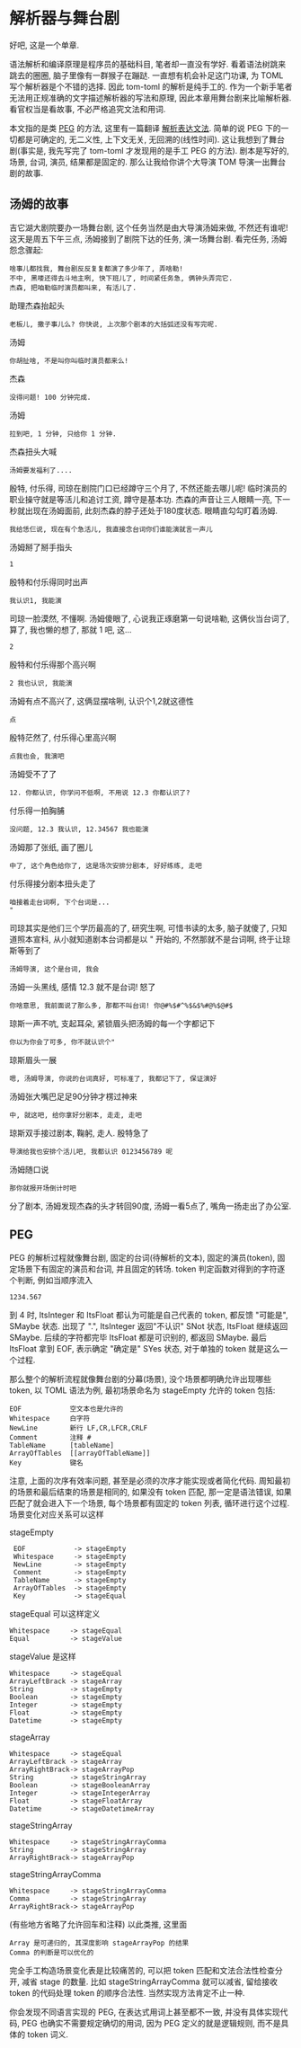 解析器与舞台剧
==============

好吧, 这是一个单章.

语法解析和编译原理是程序员的基础科目, 笔者却一直没有学好. 看着语法树跳来跳去的圈圈, 脑子里像有一群猴子在蹦跶. 一直想有机会补足这门功课, 为 TOML 写个解析器是个不错的选择. 因此 tom-toml 的解析是纯手工的. 作为一个新手笔者无法用正规准确的文字描述解析器的写法和原理, 因此本章用舞台剧来比喻解析器. 看官权当是看故事, 不必严格追究文法和用词.

本文指的是类 [PEG][1] 的方法, 这里有一篇翻译 [解析表达文法][2]. 简单的说 PEG 下的一切都是可确定的, 无二义性, 上下文无关, 无回溯的(线性时间). 这让我想到了舞台剧(事实是, 我先写完了 tom-toml 才发现用的是手工 PEG 的方法). 剧本是写好的, 场景, 台词, 演员, 结果都是固定的. 那么让我给你讲个大导演 TOM 导演一出舞台剧的故事.

## 汤姆的故事

吉它湖大剧院要办一场舞台剧, 这个任务当然是由大导演汤姆来做, 不然还有谁呢!
这天是周五下午三点, 汤姆接到了剧院下达的任务, 演一场舞台剧. 看完任务, 汤姆怨念骤起:

    啥事儿都找我, 舞台剧反反复复都演了多少年了, 弄啥勒!
    不中, 黑喽还得去斗地主咧, 快下班儿了, 时间紧任务急, 俩钟头弄完它.
    杰森, 把咱勒临时演员都叫来, 有活儿了.

助理杰森抬起头

    老板儿, 撒子事儿么? 你快说, 上次那个剧本的大括弧还没有写完呢.

汤姆

    你胡扯啥, 不是叫你叫临时演员都来么!

杰森

    没得问题! 100 分钟完成.

 汤姆

    拉到吧, 1 分钟, 只给你 1 分钟.

杰森扭头大喊

    汤姆要发福利了....

殷特, 付乐得, 司琼在剧院门口已经蹲守三个月了, 不然还能去哪儿呢! 临时演员的职业操守就是等活儿和追讨工资, 蹲守是基本功. 杰森的声音让三人眼睛一亮, 下一秒就出现在汤姆面前, 此刻杰森的脖子还处于180度状态. 眼睛直勾勾盯着汤姆.

    我给恁仨说, 现在有个急活儿, 我直接念台词你们谁能演就言一声儿
    
汤姆掰了掰手指头

    1

殷特和付乐得同时出声

    我认识1, 我能演

司琼一脸漠然, 不懂啊. 汤姆傻眼了, 心说我正琢磨第一句说啥勒, 这俩伙当台词了, 算了, 我也懒的想了, 那就 1 吧, 这...

    2

殷特和付乐得那个高兴啊

    2 我也认识, 我能演

汤姆有点不高兴了, 这俩显摆啥咧, 认识个1,2就这德性

    点
    
殷特茫然了, 付乐得心里高兴啊

    点我也会, 我演吧

汤姆受不了了

    12. 你都认识, 你学问不低啊, 不用说 12.3 你都认识了?
    
付乐得一拍胸脯

    没问题, 12.3 我认识, 12.34567 我也能演

汤姆那了张纸, 画了圈儿

    中了, 这个角色给你了, 这是场次安排分剧本, 好好练练, 走吧
    
付乐得接分剧本扭头走了

    咱接着走台词啊, 下个台词是...
    "

司琼其实是他们三个学历最高的了, 研究生啊, 可惜书读的太多, 脑子就傻了, 只知道照本宣科, 从小就知道剧本台词都是以 " 开始的, 不然那就不是台词啊, 终于让琼斯等到了

    汤姆导演, 这个是台词, 我会

汤姆一头黑线, 感情 12.3 就不是台词! 怒了

    你啥意思, 我前面说了那么多, 那都不叫台词! 你@#%$#^%$&$%#@%$@#$

琼斯一声不吭, 支起耳朵, 紧锁眉头把汤姆的每一个字都记下

    你以为你会了可多, 你不就认识个"

琼斯眉头一展

    嗯, 汤姆导演, 你说的台词真好, 可标准了, 我都记下了, 保证演好

汤姆张大嘴巴足足90分钟才楞过神来

    中, 就这吧, 给你拿好分剧本, 走走, 走吧

琼斯双手接过剧本, 鞠躬, 走人. 殷特急了

    导演给我也安排个活儿吧, 我都认识 0123456789 呢

汤姆随口说

    那你就报开场倒计时吧

分了剧本, 汤姆发现杰森的头才转回90度, 汤姆一看5点了, 嘴角一扬走出了办公室.

## PEG

PEG 的解析过程就像舞台剧, 固定的台词(待解析的文本), 固定的演员(token), 固定场景下有固定的演员和台词, 并且固定的转场. token 判定函数对得到的字符逐个判断, 例如当顺序流入

    1234.567

到 4 时, ItsInteger 和 ItsFloat 都认为可能是自己代表的 token, 都反馈 "可能是", SMaybe 状态. 出现了 ".", ItsInteger 返回"不认识" SNot 状态, ItsFloat 继续返回 SMaybe. 后续的字符都完毕 ItsFloat 都是可识别的, 都返回 SMaybe. 最后 ItsFloat 拿到 EOF, 表示确定 "确定是" SYes 状态, 对于单独的 token 就是这么一个过程.

那么整个的解析流程就像舞台剧的分幕(场景), 没个场景都明确允许出现哪些 token, 以 TOML 语法为例, 最初场景命名为 stageEmpty 允许的 token 包括:

    EOF            空文本也是允许的
    Whitespace     白字符
    NewLine        新行 LF,CR,LFCR,CRLF
    Comment        注释 #
    TableName      [tableName]
    ArrayOfTables  [[arrayOfTableName]]
    Key            键名

注意, 上面的次序有效率问题, 甚至是必须的次序才能实现或者简化代码. 周知最初的场景和最后结束的场景是相同的, 如果没有 token 匹配, 那一定是语法错误, 如果匹配了就会进入下一个场景, 每个场景都有固定的 token 列表, 循环进行这个过程. 场景变化对应关系可以这样

stageEmpty

     EOF            -> stageEmpty
     Whitespace     -> stageEmpty
     NewLine        -> stageEmpty
     Comment        -> stageEmpty
     TableName      -> stageEmpty
     ArrayOfTables  -> stageEmpty
     Key            -> stageEqual
 
stageEqual 可以这样定义

    Whitespace     -> stageEqual
    Equal          -> stageValue

stageValue 是这样

    Whitespace     -> stageEqual
    ArrayLeftBrack -> stageArray
    String         -> stageEmpty
    Boolean        -> stageEmpty
    Integer        -> stageEmpty
    Float          -> stageEmpty
    Datetime       -> stageEmpty

stageArray

    Whitespace     -> stageEqual
    ArrayLeftBrack -> stageArray
    ArrayRightBrack-> stageArrayPop
    String         -> stageStringArray
    Boolean        -> stageBooleanArray
    Integer        -> stageIntegerArray
    Float          -> stageFloatArray
    Datetime       -> stageDatetimeArray

stageStringArray

    Whitespace     -> stageStringArrayComma
    String         -> stageStringArray
    ArrayRightBrack-> stageArrayPop

stageStringArrayComma

    Whitespace     -> stageStringArrayComma
    Comma          -> stageStringArray
    ArrayRightBrack-> stageArrayPop

(有些地方省略了允许回车和注释) 以此类推, 这里面

    Array 是可递归的, 其深度影响 stageArrayPop 的结果
    Comma 的判断是可以优化的

完全手工构造场景变化表是比较痛苦的, 可以把 token 匹配和文法合法性检查分开, 减省 stage 的数量. 比如 stageStringArrayComma 就可以减省, 留给接收 token 的代码处理 token 的顺序合法性. 当然实现方法肯定不止一种.

你会发现不同语言实现的 PEG, 在表达式用词上甚至都不一致, 并没有具体实现代码, PEG 也确实不需要规定确切的用词, 因为 PEG 定义的就是逻辑规则, 而不是具体的 token 词义.


  [1]: http://en.wikipedia.org/wiki/Parsing_expression_grammar
  [2]: http://article.yeeyan.org/compare/35225